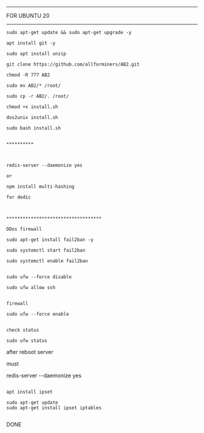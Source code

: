 ***********************************
FOR UBUNTU 20
***********************************

```
sudo apt-get update && sudo apt-get upgrade -y

```

```
apt install git -y
```

```
sudo apt install unzip
```

```
git clone https://github.com/allforminers/AB2.git

chmod -R 777 AB2

sudo mv AB2/* /root/

sudo cp -r AB2/. /root/

chmod +x install.sh

dos2unix install.sh

sudo bash install.sh

```

```

**********



redis-server --daemonize yes

or

npm install multi-hashing 

for dedic



***********************************

DDos firewall

sudo apt-get install fail2ban -y

sudo systemctl start fail2ban

sudo systemctl enable fail2ban


sudo ufw --force disable

sudo ufw allow ssh


firewall

sudo ufw --force enable


check status

sudo ufw status

```

after reboot server 

must 

redis-server --daemonize yes

```

apt install ipset

sudo apt-get update
sudo apt-get install ipset iptables


```

DONE 


